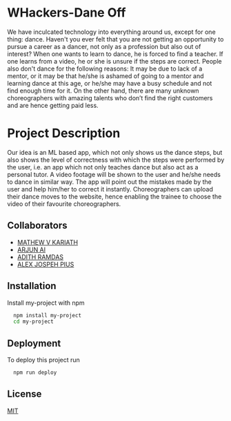 
# WHackers-Dane Off

We have inculcated technology into everything around us, except for one thing: dance. Haven't
you ever felt that you are not getting an opportunity to pursue a career as a dancer, not only as a
profession but also out of interest? When one wants to learn to dance, he is forced to find a
teacher. If one learns from a video, he or she is unsure if the steps are correct. People also don't
dance for the following reasons: It may be due to lack of a mentor, or it may be that he/she is
ashamed of going to a mentor and learning dance at this age, or he/she may have a busy schedule
and not find enough time for it. On the other hand, there are many unknown choreographers with
amazing talents who don’t find the right customers and are hence getting paid less.

# Project Description

Our idea is an ML based app, which not only shows us the dance steps, but also shows the level
of correctness with which the steps were performed by the user, i.e. an app which not only
teaches dance but also act as a personal tutor. A video footage will be shown to the user and
he/she needs to dance in similar way. The app will point out the mistakes made by the user and
help him/her to correct it instantly. Choreographers can upload their dance moves to the website,
hence enabling the trainee to choose the video of their favourite choreographers.

## Collaborators

- [MATHEW V KARIATH](https://www.github.com/MVK2803)
- [ARJUN AI](https://github.com/Arjun-A-I)
- [ADITH RAMDAS](https://github.com/aditramdas/)
- [ALEX JOSPEH PIUS](https://github.com/AJP-003)


## Installation

Install my-project with npm

```bash
  npm install my-project
  cd my-project
```
    
## Deployment

To deploy this project run

```bash
  npm run deploy
```


## License

[MIT](https://choosealicense.com/licenses/mit/)

